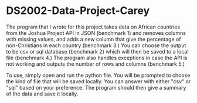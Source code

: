 # DS2002-Data-Project-Carey
The program that I wrote for this project takes data on African countries from the Joshua Project API in JSON (benchmark 1) and removes columns with missing values, and adds a new column that give the percentage of non-Christians in each country (benchmark 3.) You can choose the output to be csv or sql database (benchmark 2) which will then be saved to a local file (benchmark 4.) The program also handles exceptions in case the API is not working and outputs the number of rows and columns (benchmark 5.) 

To use, simply open and run the python file. You will be prompted to choose the kind of file that will be saved locally. You can answer with either "csv" or "sql" based on your preference. The program should then give a summary of the data and save it locally.
